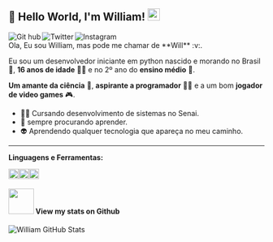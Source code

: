 ﻿## 👋 Hello World, I'm William!  <img src="https://github.com/TheDudeThatCode/TheDudeThatCode/blob/master/Assets/Earth.gif" width="24px">

<a target="_blank" href="https://github.com/Williamjunqueira42">
  <img align="left" alt="Git hub" width="px" src="https://img.shields.io/badge/GitHub-100000?style=for-the-badge&logo=github&logoColor=white" />
</a>
<a target="_blank" href="https://twitter.com/willnukenin">
  <img align="left" alt="Twitter" width="px" src="https://img.shields.io/badge/Twitter-1DA1F2?style=for-the-badge&logo=twitter&logoColor=white" />
</a>
</h1>
<a target="_blank" href="https://www.instagram.com/williamnukenin/">
  <img align="left" alt="Instagram" width="px" src="https://img.shields.io/badge/Instagram-E4405F?style=for-the-badge&logo=instagram&logoColor=white" />
</a>

<br> 
Ola, Eu sou  William, mas pode me chamar de **Will** :v:. 

Eu sou um desenvolvedor iniciante em python nascido e morando no Brasil 💚, **16 anos de idade** 👶🏻 e no 2º ano do **ensino médio** 🧐. 

**Um amante da ciência** 🔭, **aspirante a programador** 👨‍💻 e a um bom **jogador de  video games** 🎮.

* 👩‍🎓 Cursando desenvolvimento de sistemas no Senai.
* 💫 sempre procurando aprender.
* 👽   Aprendendo qualquer tecnologia que apareça no meu caminho.
----
**Linguagens e Ferramentas:**  

<code><img height="20" src="https://img.shields.io/badge/Python-3776AB?style=for-the-badge&logo=python&logoColor=white"></code><code><img height="20" src="https://img.shields.io/badge/Adobe%20Photoshop-31A8FF?style=for-the-badge&logo=Adobe%20Photoshop&logoColor=black"></code></code><code><img height="20" src="https://img.shields.io/badge/Git-F05032?style=for-the-badge&logo=git&logoColor=white"></code>


#### <img src="https://media.giphy.com/media/VgCDAzcKvsR6OM0uWg/giphy.gif" width="50"> View my stats on Github 
   
![William GitHub Stats](https://github-readme-stats.vercel.app/api?username=Williamjunqueira42&show_icons=true)
